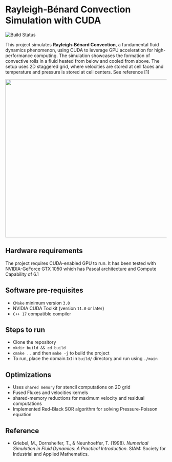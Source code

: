 # Rayleigh-Bénard Convection Simulation with CUDA
![Build Status](https://github.com/gaurav44/Rayleigh_Benard_Convection_CUDA/actions/workflows/build.yml/badge.svg)


This project simulates **Rayleigh-Bénard Convection**, a fundamental fluid dynamics phenomenon, using CUDA to leverage GPU acceleration for high-performance computing. The simulation showcases the formation of convective rolls in a fluid heated from below and cooled from above. The setup uses 2D staggered grid, where velocities are stored at cell faces and temperature and pressure is stored at cell centers. See reference [1]

<div align="center">
  <img width="800" height="492" src="Rayleigh-benard1.gif">
</div>

## Hardware requirements
The project requires CUDA-enabled GPU to run. It has been tested with NVIDIA-GeForce GTX 1050 which has Pascal architecture and Compute Capability of 6.1

## Software pre-requisites
- ```CMake``` minimum version ```3.0```
- NVIDIA CUDA Toolkit (version ```11.0``` or later)
- ```C++ 17``` compatible compiler

## Steps to run
- Clone the repository
- ```mkdir build && cd build```
- ```cmake ..``` and then ```make -j``` to build the project
- To run, place the domain.txt in ```build/``` directory and run using ```./main```

## Optimizations
- Uses ```shared memory``` for stencil computations on 2D grid
- Fused Fluxes and velocities kernels
- shared-memory reductions for maximum velocity and residual computations
- Implemented Red-Black SOR algorithm for solving Pressure-Poisson equation

## Reference
- Griebel, M., Dornsheifer, T., & Neunhoeffer, T. (1998). *Numerical Simulation in Fluid Dynamics: A Practical Introduction*. SIAM: Society for Industrial and Applied Mathematics.
